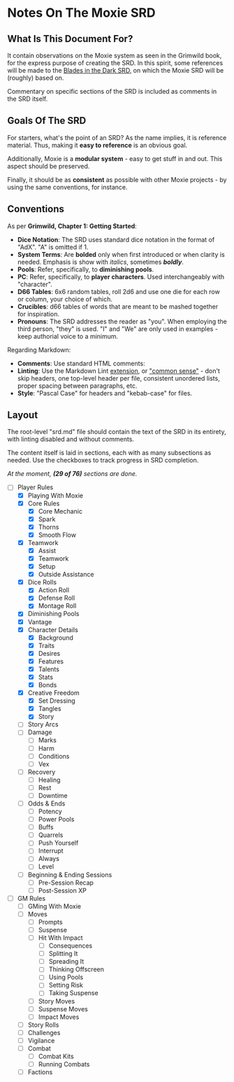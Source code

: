 # Notes On The Moxie SRD

## What Is This Document For?

It contain observations on the Moxie system as seen in the Grimwild book, for the express purpose of creating the SRD. In this spirit, some references will be made to the [Blades in the Dark SRD](https://github.com/amazingrando/blades-in-the-dark-srd-content), on which the Moxie SRD will be (roughly) based on.

Commentary on specific sections of the SRD is included as comments in the SRD itself.

## Goals Of The SRD

For starters, what's the point of an SRD? As the name implies, it is reference material. Thus, making it **easy to reference** is an obvious goal.

Additionally, Moxie is a **modular system** - easy to get stuff in and out. This aspect should be preserved.

Finally, it should be as **consistent** as possible with other Moxie projects - by using the same conventions, for instance.

## Conventions

As per **Grimwild, Chapter 1: Getting Started**:

- **Dice Notation**: The SRD uses standard dice notation in the format of "AdX". "A" is omitted if 1.
- **System Terms**: Are **bolded** only when first introduced or when clarity is needed. Emphasis is show with _italics_, sometimes **_boldly_**.
- **Pools**: Refer, specifically, to **diminishing pools**.
- **PC**: Refer, specifically, to **player characters**. Used interchangeably with "character".
- **D66 Tables**: 6x6 random tables, roll 2d6 and use one die for each row or column, your choice of which.
- **Crucibles**: d66 tables of words that are meant to be mashed together for inspiration.
- **Pronouns**: The SRD addresses the reader as "you". When employing the third person, "they" is used. "I" and "We" are only used in examples - keep authorial voice to a minimum.

Regarding Markdown:

- **Comments**: Use standard HTML comments: <!-- This is a comment. --->
- **Linting**: Use the Markdown Lint [extension](https://marketplace.visualstudio.com/items?itemName=DavidAnson.vscode-markdownlint), or ["common sense"](https://github.com/markdownlint/markdownlint/blob/main/docs/RULES.md) - don't skip headers, one top-level header per file, consistent unordered lists, proper spacing between paragraphs, etc.
- **Style**: "Pascal Case" for headers and "kebab-case" for files.

## Layout

The root-level "srd.md" file should contain the text of the SRD in its entirety, with linting disabled and without comments.

The content itself is laid in sections, each with as many subsections as needed. Use the checkboxes to track progress in SRD completion.

_At the moment, **(29 of 76)** sections are done._

- [ ] Player Rules
  - [x] Playing With Moxie
  - [x] Core Rules
    - [x] Core Mechanic
    - [x] Spark
    - [x] Thorns
    - [x] Smooth Flow
  - [x] Teamwork
    - [x] Assist
    - [x] Teamwork
    - [x] Setup
    - [x] Outside Assistance
  - [x] Dice Rolls
    - [x] Action Roll
    - [x] Defense Roll
    - [x] Montage Roll
  - [x] Diminishing Pools
  - [x] Vantage
  - [x] Character Details
    - [x] Background
    - [x] Traits
    - [x] Desires
    - [x] Features
    - [x] Talents
    - [x] Stats
    - [x] Bonds
  - [x] Creative Freedom
    - [x] Set Dressing
    - [x] Tangles
    - [x] Story
  - [ ] Story Arcs
  - [ ] Damage
    - [ ] Marks
    - [ ] Harm
    - [ ] Conditions
    - [ ] Vex
  - [ ] Recovery
    - [ ] Healing
    - [ ] Rest
    - [ ] Downtime
  - [ ] Odds & Ends
    - [ ] Potency
    - [ ] Power Pools
    - [ ] Buffs
    - [ ] Quarrels
    - [ ] Push Yourself
    - [ ] Interrupt
    - [ ] Always
    - [ ] Level
  - [ ] Beginning & Ending Sessions
    - [ ] Pre-Session Recap
    - [ ] Post-Session XP
- [ ] GM Rules
  - [ ] GMing With Moxie
  - [ ] Moves
    - [ ] Prompts
    - [ ] Suspense
    - [ ] Hit With Impact
      - [ ] Consequences
      - [ ] Splitting It
      - [ ] Spreading It
      - [ ] Thinking Offscreen
      - [ ] Using Pools
      - [ ] Setting Risk
      - [ ] Taking Suspense
    - [ ] Story Moves
    - [ ] Suspense Moves
    - [ ] Impact Moves
  - [ ] Story Rolls
  - [ ] Challenges
  - [ ] Vigilance
  - [ ] Combat
    - [ ] Combat Kits
    - [ ] Running Combats
  - [ ] Factions
